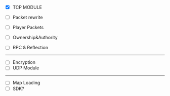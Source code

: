 ﻿- [x] TCP MODULE
- [ ] Packet rewrite
- [ ] Player Packets
- [ ] Ownership&Authority
- [ ] RPC & Reflection







- --
- [ ] Encryption
- [ ] UDP Module
- --
- [ ] Map Loading
- [ ] SDK?